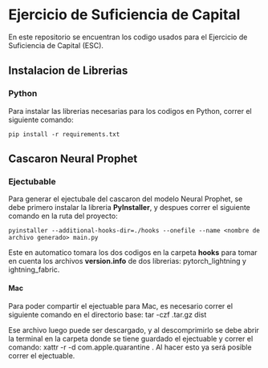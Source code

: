 
# Ejercicio de Suficiencia de Capital

En este repositorio se encuentran los codigo usados para el Ejercicio de Suficiencia de Capital (ESC).


## Instalacion de Librerias

### Python
Para instalar las librerias necesarias para los codigos en Python, correr el siguiente comando:

    pip install -r requirements.txt
## Cascaron Neural Prophet

### Ejectubable
Para generar el ejectubale del cascaron del modelo Neural Prophet, se debe primero instalar la libreria **PyInstaller**, y despues correr el siguiente comando en la ruta del proyecto:

    pyinstaller --additional-hooks-dir=./hooks --onefile --name <nombre de archivo generado> main.py   
Este en automatico tomara los dos codigos en la carpeta **hooks** para tomar en cuenta los archivos **version.info** de dos librerias: pytorch_lightning y ightning_fabric.

#### Mac
Para poder compartir el ejectuable para Mac, es necesario correr el siguiente comando en el directorio base: 
    tar -czf <nombre del archivo comprimido>.tar.gz dist

Ese archivo luego puede ser descargado, y al descomprimirlo se debe abrir la terminal en la carpeta donde se tiene guardado el ejectuable y correr el comando:
    xattr -r -d com.apple.quarantine .
Al hacer esto ya será posible correr el ejectuable.